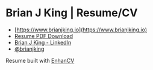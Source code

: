 # Brian J King | Resume/CV

* [https://www.brianjking.io](https://www.brianjking.io)
* [Resume PDF Download](https://github.com/brianjking/resume-cv/raw/master/Brian-J-King-Resume.pdf)
* [Brian J King - LinkedIn](https://www.linkedin.com/in/brianjking)
* [@brianjking](https://twitter.com/brianjking)

Resume built with [EnhanCV](https://app.enhancv.com/invite/58e56de7dfb9e5003233af56?utm_source=dynamic&utm_medium=growth&utm_campaign=invite-friends)

